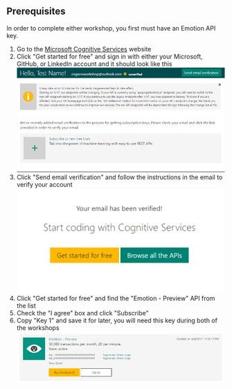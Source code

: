 ## Prerequisites
In order to complete either workshop, you first must have an Emotion API key. 

1. Go to the [Microsoft Cognitive Services](microsoft.com/cognitive) website
2. Click "Get started for free" and sign in with either your Microsoft, GitHub, or LinkedIn account and it should look like this
![After Log In](images/AfterLoggedIn.PNG)
3. Click "Send email verification" and follow the instructions in the email to verify your account
![After Email Verify](images/AfterEmailVerify.PNG)
4. Click "Get started for free" and find the "Emotion - Preview" API from the list
5. Check the "I agree" box and click "Subscribe"
6. Copy "Key 1" and save it for later, you will need this key during both of the workshops
![Emotion API Key](images/EmotionAPI.PNG)